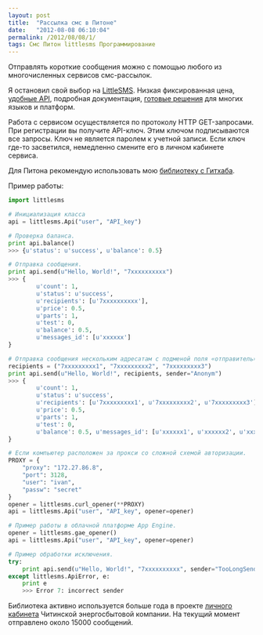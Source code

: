 ```yaml
---
layout: post
title:  "Рассылка смс в Питоне"
date:   "2012-08-08 06:10:04"
permalink: /2012/08/08/1/
tags: Смс Питон littlesms Программирование
---
```


Отправлять короткие сообщения можно с помощью любого из многочисленных
сервисов смс-рассылок.

Я остановил свой выбор на [LittleSMS](http://littlesms.ru/). Низкая
фиксированная цена, [удобные API](http://littlesms.ru/doc), подробная
документация, [готовые решения](http://littlesms.ru/downloads) для
многих языков и платформ.

Работа с сервисом осуществляется по протоколу HTTP GET-запросами. При
регистрации вы получите API-ключ. Этим ключом подписываются все
запросы. Ключ не является паролем к учетной записи. Если ключ где-то
засветился, немедленно смените его в личном кабинете сервиса.

Для Питона рекомендую использовать мою
[библиотеку с Гитхаба](https://github.com/igrishaev/littlesms-python).

Пример работы:

~~~ python
import littlesms

# Инициализация класса
api = littlesms.Api("user", "API_key")

# Проверка баланса.
print api.balance()
>>> {u'status': u'success', u'balance': 0.5}

# Отправка сообщения.
print api.send(u"Hello, World!", "7xxxxxxxxxx")
>>> {
        u'count': 1,
        u'status': u'success',
        u'recipients': [u'7xxxxxxxxxx'],
        u'price': 0.5,
        u'parts': 1,
        u'test': 0,
        u'balance': 0.5,
        u'messages_id': [u'xxxxxx']
}

# Отправка сообщения нескольким адресатам с подменой поля «отправитель».
recipients = ("7xxxxxxxxx1", "7xxxxxxxxx2", "7xxxxxxxxx3")
print api.send(u"Hello, World!", recipients, sender="Anonym")
>>> {
        u'count': 1,
        u'status': u'success',
        u'recipients': [u'7xxxxxxxxx1', u'7xxxxxxxxx2', u'7xxxxxxxxx3'],
        u'price': 0.5,
        u'parts': 1,
        u'test': 0,
        u'balance': 0.5, u'messages_id': [u'xxxxxx1', u'xxxxxx2', u'xxxxxx3']
}

# Если компьютер расположен за прокси со сложной схемой авторизации.
PROXY = {
    "proxy": "172.27.86.8",
    "port": 3128,
    "user": "ivan",
    "passw": "secret"
}
opener = littlesms.curl_opener(**PROXY)
api = littlesms.Api("user", "API_key", opener=opener)

# Пример работы в облачной платформе App Engine.
opener = littlesms.gae_opener()
api = littlesms.Api("user", "API_key", opener=opener)

# Пример обработки исключения.
try:
    print api.send(u"Hello, World!", "7xxxxxxxxxx", sender="TooLongSender!!!111")
except littlesms.ApiError, e:
    print e
    >>> Error 7: incorrect sender
~~~

Библиотека активно используется больше года в проекте
[личного кабинета](http://e-sbyt.ru/billing/lk/help) Читинской
энергосбытовой компании. На текущий момент отправлено около 15000
сообщений.
